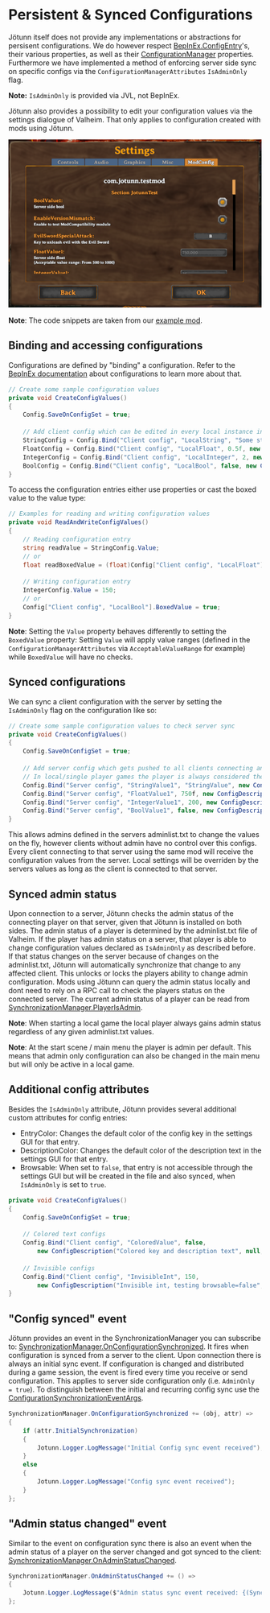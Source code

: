﻿# Persistent & Synced Configurations

Jötunn itself does not provide any implementations or abstractions for persisent configurations. We do however respect [BepInEx.ConfigEntry](https://bepinex.github.io/bepinex_docs/master/articles/dev_guide/plugin_tutorial/3_configuration.html)'s, their various properties, as well as their [ConfigurationManager](https://github.com/BepInEx/BepInEx.ConfigurationManager) properties. Furthermore we have implemented a method of enforcing server side sync on specific configs via the `ConfigurationManagerAttributes` `IsAdminOnly` flag.

**Note:** `IsAdminOnly` is provided via JVL, not BepInEx.

Jötunn also provides a possibility to edit your configuration values via the settings dialogue of Valheim. That only applies to configuration created with mods using Jötunn.

![Config Manager UI](../images/utils/ConfigManagerUI.png)

**Note**: The code snippets are taken from our [example mod](https://github.com/Valheim-Modding/JotunnModExample).

## Binding and accessing configurations

Configurations are defined by "binding" a configuration. Refer to the [BepInEx documentation](https://docs.bepinex.dev/master/articles/dev_guide/plugin_tutorial/3_configuration.html) about configurations to learn more about that.

```cs
// Create some sample configuration values
private void CreateConfigValues()
{
    Config.SaveOnConfigSet = true;

    // Add client config which can be edited in every local instance independently
    StringConfig = Config.Bind("Client config", "LocalString", "Some string", "Client side string");
    FloatConfig = Config.Bind("Client config", "LocalFloat", 0.5f, new ConfigDescription("Client side float with a value range", new AcceptableValueRange<float>(0f, 1f)));
    IntegerConfig = Config.Bind("Client config", "LocalInteger", 2, new ConfigDescription("Client side integer without a range"));
    BoolConfig = Config.Bind("Client config", "LocalBool", false, new ConfigDescription("Client side bool / checkbox"));
}
```

To access the configuration entries either use properties or cast the boxed value to the value type:

```cs
// Examples for reading and writing configuration values
private void ReadAndWriteConfigValues()
{
    // Reading configuration entry
    string readValue = StringConfig.Value;
    // or
    float readBoxedValue = (float)Config["Client config", "LocalFloat"].BoxedValue;

    // Writing configuration entry
    IntegerConfig.Value = 150;
    // or
    Config["Client config", "LocalBool"].BoxedValue = true;
}
```

**Note**: Setting the `Value` property behaves differently to setting the `BoxedValue` property: Setting `Value` will apply value ranges (defined in the `ConfigurationManagerAttributes` via `AcceptableValueRange` for example) while `BoxedValue` will have no checks.

## Synced configurations

We can sync a client configuration with the server by setting the `IsAdminOnly` flag on the configuration like so:

```cs
// Create some sample configuration values to check server sync
private void CreateConfigValues()
{
    Config.SaveOnConfigSet = true;

    // Add server config which gets pushed to all clients connecting and can only be edited by admins
    // In local/single player games the player is always considered the admin
    Config.Bind("Server config", "StringValue1", "StringValue", new ConfigDescription("Server side string", null, new ConfigurationManagerAttributes { IsAdminOnly = true }));
    Config.Bind("Server config", "FloatValue1", 750f, new ConfigDescription("Server side float", new AcceptableValueRange<float>(0f, 1000f), new ConfigurationManagerAttributes { IsAdminOnly = true }));
    Config.Bind("Server config", "IntegerValue1", 200, new ConfigDescription("Server side integer", null, new ConfigurationManagerAttributes { IsAdminOnly = true }));
    Config.Bind("Server config", "BoolValue1", false, new ConfigDescription("Server side bool", null, new ConfigurationManagerAttributes { IsAdminOnly = true }));
}
```

This allows admins defined in the servers adminlist.txt to change the values on the fly, however clients without admin have no control over this configs. Every client connecting to that server using the same mod will receive the configuration values from the server. Local settings will be overriden by the servers values as long as the client is connected to that server.

## Synced admin status

Upon connection to a server, Jötunn checks the admin status of the connecting player on that server, given that Jötunn is installed on both sides. The admin status of a player is determined by the adminlist.txt file of Valheim. If the player has admin status on a server, that player is able to change configuration values declared as `IsAdminOnly` as described before. If that status changes on the server because of changes on the adminlist.txt, Jötunn will automatically synchronize that change to any affected client. This unlocks or locks the players ability to change admin configuration. Mods using Jötunn can query the admin status locally and dont need to rely on a RPC call to check the players status on the connected server. The current admin status of a player can be read from [SynchronizationManager.PlayerIsAdmin](xref:Jotunn.Managers.SynchronizationManager.PlayerIsAdmin).

**Note**: When starting a local game the local player always gains admin status regardless of any given adminlist.txt values.

**Note**: At the start scene / main menu the player is admin per default. This means that admin only configuration can also be changed in the main menu but will only be active in a local game.

## Additional config attributes

Besides the `IsAdminOnly` attribute, Jötunn provides several additional custom attributes for config entries:

* EntryColor: Changes the default color of the config key in the settings GUI for that entry.
* DescriptionColor: Changes the default color of the description text in the settings GUI for that entry.
* Browsable: When set to `false`, that entry is not accessible through the settings GUI but will be created in the file and also synced, when `IsAdminOnly` is set to `true`.

```cs
private void CreateConfigValues()
{
    Config.SaveOnConfigSet = true;

    // Colored text configs
    Config.Bind("Client config", "ColoredValue", false,
        new ConfigDescription("Colored key and description text", null, new ConfigurationManagerAttributes { EntryColor = Color.blue, DescriptionColor = Color.yellow }));

    // Invisible configs
    Config.Bind("Client config", "InvisibleInt", 150,
        new ConfigDescription("Invisible int, testing browsable=false", null, new ConfigurationManagerAttributes() { Browsable = false }));
}
```

## "Config synced" event

Jötunn provides an event in the SynchronizationManager you can subscribe to: [SynchronizationManager.OnConfigurationSynchronized](xref:Jotunn.Managers.SynchronizationManager.OnConfigurationSynchronized). It fires when configuration is synced from a server to the client. Upon connection there is always an initial sync event. If configuration is changed and distributed during a game session, the event is fired every time you receive or send configuration. This applies to server side configuration only (i.e. `AdminOnly = true`). To distinguish between the initial and recurring config sync use the [ConfigurationSynchronizationEventArgs](xref:Jotunn.Utils.ConfigurationSynchronizationEventArgs).

```cs
SynchronizationManager.OnConfigurationSynchronized += (obj, attr) =>
{
    if (attr.InitialSynchronization)
    {
        Jotunn.Logger.LogMessage("Initial Config sync event received");
    }
    else
    {
        Jotunn.Logger.LogMessage("Config sync event received");
    }
};
```

## "Admin status changed" event

Similar to the event on configuration sync there is also an event when the admin status of a player on the server changed and got synced to the client: [SynchronizationManager.OnAdminStatusChanged](xref:Jotunn.Managers.SynchronizationManager.OnAdminStatusChanged).

```cs
SynchronizationManager.OnAdminStatusChanged += () =>
{
    Jotunn.Logger.LogMessage($"Admin status sync event received: {(SynchronizationManager.Instance.PlayerIsAdmin ? "You're admin now" : "Downvoted, boy")}");
};
```